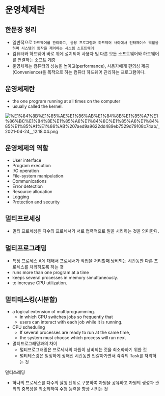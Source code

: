 # 운영체제란

## 한문장 정리

- 일반적으로 `하드웨어를 관리하고, 응용 프로그램과 하드웨어 사이에서 인터페이스 역할을 하며 시스템의 동작을 제어하는 시스템 소프트웨어`
- 컴퓨터와 하드웨어 바로 위에 설치되어 사용자 및 다른 모든 소프트웨어와 하드웨어를 연결하는 소프트 계층
- 운영체제는 컴퓨터의 성능을 높이고(performance), 사용자에게 편의성 제공(Convenience)을 목적으로 하는 컴퓨터 하드웨어 관리하는 프로그램이다.

## 운영체제란

- the one program running at all times on the computer
- usually called the kernel.

![%E1%84%8B%E1%85%AE%E1%86%AB%E1%84%8B%E1%85%A7%E1%86%BC%E1%84%8E%E1%85%A6%E1%84%8C%E1%85%A6%E1%84%85%E1%85%A1%E1%86%AB%207aed9a9622dd489eb7529d79108c74ab/_2021-04-24__12.18.04.png](%E1%84%8B%E1%85%AE%E1%86%AB%E1%84%8B%E1%85%A7%E1%86%BC%E1%84%8E%E1%85%A6%E1%84%8C%E1%85%A6%E1%84%85%E1%85%A1%E1%86%AB%207aed9a9622dd489eb7529d79108c74ab/_2021-04-24__12.18.04.png)

## 운영체제의 역할

- User interface
- Program execution
- I/O operation
- File-system manipulation
- Communications
- Error detection
- Resource allocation
- Logging
- Protection and security

## 멀티프로세싱

- 멀티 프로세싱은 다수의 프로세서가 서로 협력적으로 일을 처리하는 것을 의미한다.

## 멀티프로그래밍

- 특정 프로세스 A에 대해서 프로세서가 작업을 처리할때 낭비되는 시간동안 다른 프로세스를 처리하도록 하는 것
- runs more than one program at a time
- keeps several processes in memory simultaneously.
- to increase CPU utilization.

## 멀티태스킹(시분할)

- a logical extension of multiprogramming.
    - in which CPU switches jobs so frequently that
    - users can interact with each job while it is running.
- CPU scheduling
    - If several processes are ready to run at the same time,
    - the system must choose which process will run next
- 멀티프로그래밍과의 차이
    - 멀티프로그래밍은 프로세서의 자원이 낭비되는 것을 최소화하기 위한 것
    - 멀티테스킹은 일정하게 정해진 시간동안 번갈아가면서 각각의 Task를 처리하는 것

멀티쓰레딩

- 하나의 프로세스를 다수의 실행 단위로 구분하여 자원을 공유하고 자원의 생성과 관리의 중복성을 최소화하여 수행 능력을 향상 시키는 것
